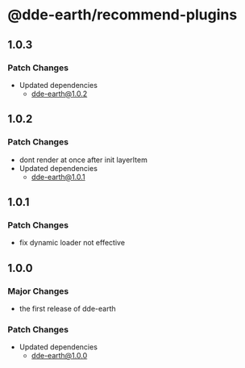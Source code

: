 # @dde-earth/recommend-plugins

## 1.0.3

### Patch Changes

- Updated dependencies
  - dde-earth@1.0.2

## 1.0.2

### Patch Changes

- dont render at once after init layerItem
- Updated dependencies
  - dde-earth@1.0.1

## 1.0.1

### Patch Changes

- fix dynamic loader not effective

## 1.0.0

### Major Changes

- the first release of dde-earth

### Patch Changes

- Updated dependencies
  - dde-earth@1.0.0
